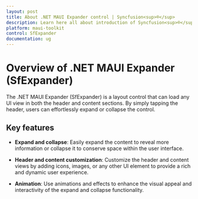 ```yaml
---
layout: post
title: About .NET MAUI Expander control | Syncfusion<sup>®</sup>
description: Learn here all about introduction of Syncfusion<sup>®</sup> ToolKit .NET MAUI Expander (SfExpander) control, its elements and more.
platform: maui-toolkit
control: SfExpander
documentation: ug
---
```


# Overview of .NET MAUI Expander (SfExpander)

The .NET MAUI Expander (SfExpander) is a layout control that can load any UI view in both the header and content sections. By simply tapping the header, users can effortlessly expand or collapse the control.

## Key features

* **Expand and collapse**: Easily expand the content to reveal more information or collapse it to conserve space within the user interface.

* **Header and content customization**: Customize the header and content views by adding icons, images, or any other UI element to provide a rich and dynamic user experience.

* **Animation**: Use animations and effects to enhance the visual appeal and interactivity of the expand and collapse functionality.